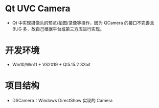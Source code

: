 # Qt UVC Camera
+ Qt 中实现摄像头的预览/拍图/录像等操作，因为 QCamera 的接口不完善且 BUG 多，故自己根据平台或第三方库进行实现。

# 开发环境
+ Win10/Win11 + VS2019 + Qt5.15.2 32bit

# 项目结构
+ DSCamera：Windows DirectShow 实现的 Camera
